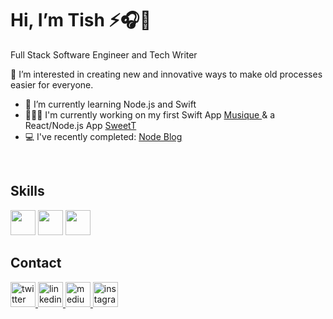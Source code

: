 <h1>  Hi, I’m Tish ⚡️🎧🌙</h1>

Full Stack Software Engineer and Tech Writer



<p>👀 I’m interested in creating new and innovative ways to make old processes easier for everyone. <br/>
  
- 🌱 I’m currently learning Node.js and Swift <br/>
- 👩🏽‍💻 I'm currently working on my first Swift App <a href="https://github.com/LatishaFar1/Musique"> Musique </a> & a React/Node.js App <a href="https://github.com/LatishaFar1/SweetT"> SweetT </a>
- 💻 I've recently completed:
<a href="https://github.com/LatishaFar1/node-blog"> Node Blog </a>




</p>
<br/>

<h2> Skills </h2>
<p>

  <img height="40" src="https://iconape.com/wp-content/png_logo_vector/javascript-logo.png">
  <img height="40" src="https://upload.wikimedia.org/wikipedia/commons/thumb/a/a7/React-icon.svg/2300px-React-icon.svg.png">
   <img height="40" src="https://upload.wikimedia.org/wikipedia/commons/1/16/Ruby_on_Rails-logo.png">


  </p>
  
 <h2> Contact </h2>

   <a href="https://twitter.com/TishFaroul">
         <img alt="twitter" height="40" src="http://assets.stickpng.com/images/580b57fcd9996e24bc43c53e.png">
      </a>


   <a href="https://www.linkedin.com/in/latisha-faroul/">
         <img alt="linkedin" height="40" src="https://cdn-icons-png.flaticon.com/512/174/174857.png">
      </a>


   <a href="https://tishfaroul.medium.com">
         <img alt="medium" height="40" src="https://miro.medium.com/max/8978/1*s986xIGqhfsN8U--09_AdA.png">
      </a>
   
   <a href= "https://www.instagram.com/tish.codes/">
      <img alt="instagram" height="40" src="https://camo.githubusercontent.com/366697de3f6ada9ce804834e6e091c64a1d5d6d267b1b88206b086b67085369d/68747470733a2f2f75706c6f61642e77696b696d656469612e6f72672f77696b6970656469612f636f6d6d6f6e732f7468756d622f362f36652f496e7374616772616d5f666f6e745f617765736f6d652e7376672f3230303070782d496e7374616772616d5f666f6e745f617765736f6d652e7376672e706e67">
  <a/>

  
  

<!---
LatishaFar1/LatishaFar1 is a ✨ special ✨ repository because its `README.md` (this file) appears on your GitHub profile.
You can click the Preview link to take a look at your changes.
--->

